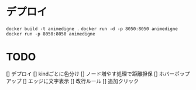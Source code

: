 # デプロイ

`docker build -t animedigne .`
`docker run -d -p 8050:8050 animedigne`
`docker run -p 8050:8050 animedigne`

# TODO

[] デプロイ
[] kindごとに色分け
[] ノード増やす処理で距離担保
[] ホバーポップアップ
[] エッジに文字表示
[] 改行ルール
[] 追加クリック